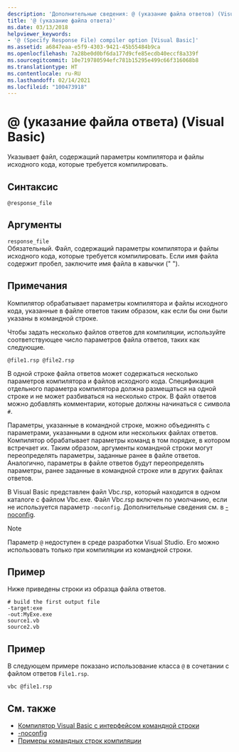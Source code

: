 ```yaml
---
description: 'Дополнительные сведения: @ (указание файла ответов) (Visual Basic)'
title: '@ (указание файла ответа)'
ms.date: 03/13/2018
helpviewer_keywords:
- '@ (Specify Response File) compiler option [Visual Basic]'
ms.assetid: a6847eaa-e5f9-4303-9421-45b55484b9ca
ms.openlocfilehash: 7a28be0d0bf6da177d9cfe85ecdb40eccf8a339f
ms.sourcegitcommit: 10e719780594efc781b15295e499c66f316068b8
ms.translationtype: HT
ms.contentlocale: ru-RU
ms.lasthandoff: 02/14/2021
ms.locfileid: "100473918"
---
```

# <a name="-specify-response-file-visual-basic"></a>@ (указание файла ответа) (Visual Basic)

Указывает файл, содержащий параметры компилятора и файлы исходного кода, которые требуется компилировать.

## <a name="syntax"></a>Синтаксис

```console
@response_file
```

## <a name="arguments"></a>Аргументы

`response_file`  
Обязательный. Файл, содержащий параметры компилятора и файлы исходного кода, которые требуется компилировать. Если имя файла содержит пробел, заключите имя файла в кавычки (" ").

## <a name="remarks"></a>Примечания

Компилятор обрабатывает параметры компилятора и файлы исходного кода, указанные в файле ответов таким образом, как если бы они были указаны в командной строке.

Чтобы задать несколько файлов ответов для компиляции, используйте соответствующее число параметров файла ответов, таких как следующие.

```console
@file1.rsp @file2.rsp
```

В одной строке файла ответов может содержаться несколько параметров компилятора и файлов исходного кода. Спецификация отдельного параметра компилятора должна размещаться на одной строке и не может разбиваться на несколько строк. В файл ответов можно добавлять комментарии, которые должны начинаться с символа `#`.

Параметры, указанные в командной строке, можно объединять с параметрами, указанными в одном или нескольких файлах ответов. Компилятор обрабатывает параметры команд в том порядке, в котором встречает их. Таким образом, аргументы командной строки могут переопределять параметры, заданные ранее в файле ответов. Аналогично, параметры в файле ответов будут переопределять параметры, ранее заданные в командной строке или в других файлах ответов.

В Visual Basic представлен файл Vbc.rsp, который находится в одном каталоге с файлом Vbc.exe. Файл Vbc.rsp включен по умолчанию, если не используется параметр `-noconfig`. Дополнительные сведения см. в [-noconfig](noconfig.md).

> [!NOTE]
> Параметр `@` недоступен в среде разработки Visual Studio. Его можно использовать только при компиляции из командной строки.

## <a name="example"></a>Пример

Ниже приведены строки из образца файла ответов.

```console
# build the first output file
-target:exe
-out:MyExe.exe
source1.vb
source2.vb
```

## <a name="example"></a>Пример

В следующем примере показано использование класса `@` в сочетании с файлом ответов `File1.rsp`.

```console
vbc @file1.rsp
```

## <a name="see-also"></a>См. также

- [Компилятор Visual Basic с интерфейсом командной строки](index.md)
- [-noconfig](noconfig.md)
- [Примеры командных строк компиляции](sample-compilation-command-lines.md)
